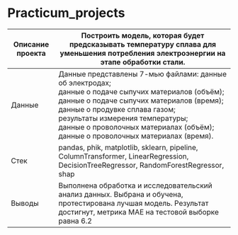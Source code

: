 # Practicum_projects
| Описание проекта | Построить модель, которая будет предсказывать температуру сплава для уменьшения потребления электроэнергии на этапе обработки стали.                                                                                                                                                                                   |
|------------------|------------------------------------------------------------------------------------------------------------------------------------------------------------------------------------------------------------------------------------------------------------------------------------------------------------------------|
| Данные           | Данные представлены 7-мью файлами: данные об электродах;<br>данные о подаче сыпучих материалов (объём);<br>данные о подаче сыпучих материалов (время);<br>данные о продувке сплава газом;<br>результаты измерения температуры;<br>данные о проволочных материалах (объём);<br>данные о проволочных материалах (время). |
| Стек             | pandas, phik, matplotlib, sklearn, pipeline, ColumnTransformer, LinearRegression, DecisionTreeRegressor, RandomForestRegressor, shap                                                                                                                                                                                   |
| Выводы           | Выполнена обработка и исследовательский анализ данных. Выбрана и обучена, протестирована лучшая модель. Результат достигнут, метрика MAE на тестовой выборке равна 6.2                                                                                                                                                 |
